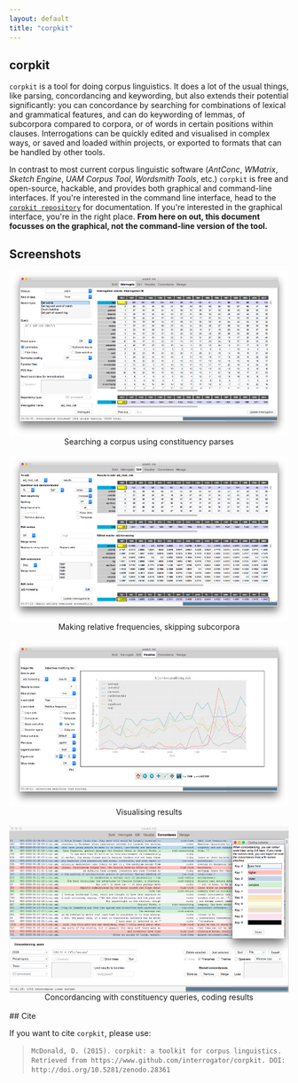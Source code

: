 ```yaml
---
layout: default
title: "corpkit"
---
```


## corpkit

`corpkit` is a tool for doing corpus linguistics. It does a lot of the usual things, like parsing, concordancing and keywording, but also extends their potential significantly: you can concordance by searching for combinations of lexical and grammatical features, and can do keywording of lemmas, of subcorpora compared to corpora, or of words in certain positions within clauses. Interrogations can be quickly edited and visualised in complex ways, or saved and loaded within projects, or exported to formats that can be handled by other tools.

In contrast to most current corpus linguistic software (*AntConc*, *WMatrix*, *Sketch Engine*, *UAM Corpus Tool*, *Wordsmith Tools*, etc.) `corpkit` is free and open-source, hackable, and provides both graphical and command-line interfaces. If you're interested in the command line interface, head to the [`corpkit repository`](https://www.github.com/interrogator/corpkit) for documentation. If you're interested in the graphical interface, you're in the right place. **From here on out, this document focusses on the graphical, not the command-line version of the tool.**

## Screenshots

<center>
<img style="float:left" src="https://raw.githubusercontent.com/interrogator/risk/master/images/interro.png" height="300" width="600"/>
<br>Searching a corpus using constituency parses<br><br>

<img style="float:left" src="https://raw.githubusercontent.com/interrogator/risk/master/images/editing.png" height="300" width="600"/>
<br>Making relative frequencies, skipping subcorpora<br><br>

<img style="float:left" src="https://raw.githubusercontent.com/interrogator/risk/master/images/plott.png" height="300" width="600"/>
<br>Visualising results<br><br>

<img style="float:left" src="https://raw.githubusercontent.com/interrogator/risk/master/images/conc2.png" height="300" width="600"/>
<br>Concordancing with constituency queries, coding results<br><br>
</center>
## Cite

If you want to cite `corpkit`, please use:

> `McDonald, D. (2015). corpkit: a toolkit for corpus linguistics. Retrieved from https://www.github.com/interrogator/corpkit. DOI: http://doi.org/10.5281/zenodo.28361`